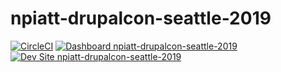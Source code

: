 # npiatt-drupalcon-seattle-2019

[![CircleCI](https://circleci.com/gh/pantheon-training-org/npiatt-drupalcon-seattle-2019.svg?style=shield)](https://circleci.com/gh/pantheon-training-org/npiatt-drupalcon-seattle-2019)
[![Dashboard npiatt-drupalcon-seattle-2019](https://img.shields.io/badge/dashboard-npiatt_drupalcon_seattle_2019-yellow.svg)](https://dashboard.pantheon.io/sites/2cc17dcc-61b1-425c-b05c-cbdd3ad53d7e#dev/code)
[![Dev Site npiatt-drupalcon-seattle-2019](https://img.shields.io/badge/site-npiatt_drupalcon_seattle_2019-blue.svg)](http://dev-npiatt-drupalcon-seattle-2019.pantheonsite.io/)